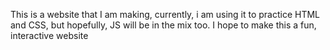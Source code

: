 This is a website that I am making, currently, i am using it to practice HTML and CSS, but hopefully, JS will be in the mix too. I hope to make this a fun, interactive website
